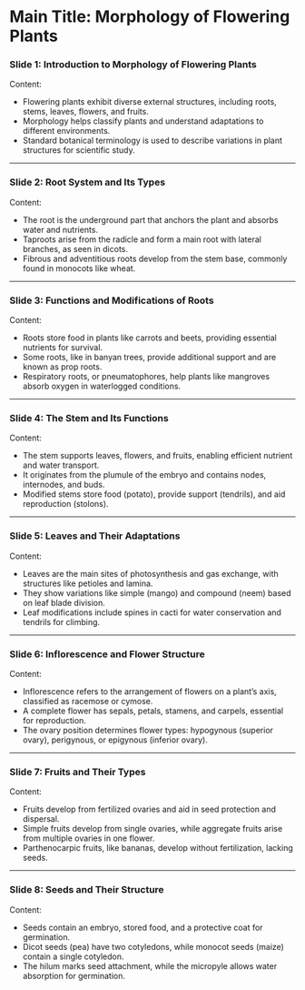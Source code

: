 # Main Title: Morphology of Flowering Plants  

### **Slide 1: Introduction to Morphology of Flowering Plants**  
Content:  
- Flowering plants exhibit diverse external structures, including roots, stems, leaves, flowers, and fruits.  
- Morphology helps classify plants and understand adaptations to different environments.  
- Standard botanical terminology is used to describe variations in plant structures for scientific study.  

---

### **Slide 2: Root System and Its Types**  
Content:  
- The root is the underground part that anchors the plant and absorbs water and nutrients.  
- Taproots arise from the radicle and form a main root with lateral branches, as seen in dicots.  
- Fibrous and adventitious roots develop from the stem base, commonly found in monocots like wheat.  

---

### **Slide 3: Functions and Modifications of Roots**  
Content:  
- Roots store food in plants like carrots and beets, providing essential nutrients for survival.  
- Some roots, like in banyan trees, provide additional support and are known as prop roots.  
- Respiratory roots, or pneumatophores, help plants like mangroves absorb oxygen in waterlogged conditions.  

---

### **Slide 4: The Stem and Its Functions**  
Content:  
- The stem supports leaves, flowers, and fruits, enabling efficient nutrient and water transport.  
- It originates from the plumule of the embryo and contains nodes, internodes, and buds.  
- Modified stems store food (potato), provide support (tendrils), and aid reproduction (stolons).  

---

### **Slide 5: Leaves and Their Adaptations**  
Content:  
- Leaves are the main sites of photosynthesis and gas exchange, with structures like petioles and lamina.  
- They show variations like simple (mango) and compound (neem) based on leaf blade division.  
- Leaf modifications include spines in cacti for water conservation and tendrils for climbing.  

---

### **Slide 6: Inflorescence and Flower Structure**  
Content:  
- Inflorescence refers to the arrangement of flowers on a plant’s axis, classified as racemose or cymose.  
- A complete flower has sepals, petals, stamens, and carpels, essential for reproduction.  
- The ovary position determines flower types: hypogynous (superior ovary), perigynous, or epigynous (inferior ovary).  

---

### **Slide 7: Fruits and Their Types**  
Content:  
- Fruits develop from fertilized ovaries and aid in seed protection and dispersal.  
- Simple fruits develop from single ovaries, while aggregate fruits arise from multiple ovaries in one flower.  
- Parthenocarpic fruits, like bananas, develop without fertilization, lacking seeds.  

---

### **Slide 8: Seeds and Their Structure**  
Content:  
- Seeds contain an embryo, stored food, and a protective coat for germination.  
- Dicot seeds (pea) have two cotyledons, while monocot seeds (maize) contain a single cotyledon.  
- The hilum marks seed attachment, while the micropyle allows water absorption for germination.  
